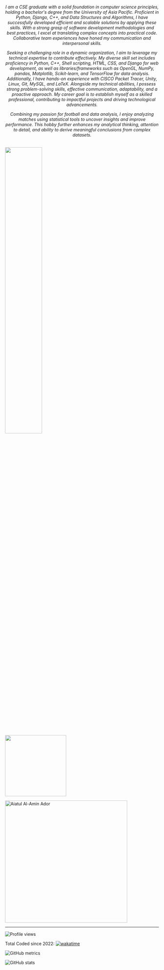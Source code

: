 <h6 align='center'>I am a CSE graduate with a solid foundation in computer science principles, holding a bachelor's degree from the University of Asia Pacific. Proficient in Python, Django, C++, and Data Structures and Algorithms, I have successfully developed efficient and scalable solutions by applying these skills. With a strong grasp of software development methodologies and best practices, I excel at translating complex concepts into practical code. Collaborative team experiences have honed my communication and interpersonal skills.

Seeking a challenging role in a dynamic organization, I aim to leverage my technical expertise to contribute effectively. My diverse skill set includes proficiency in Python, C++, Shell scripting, HTML, CSS, and Django for web development, as well as libraries/frameworks such as OpenGL, NumPy, pandas, Matplotlib, Scikit-learn, and TensorFlow for data analysis. Additionally, I have hands-on experience with CISCO Packet Tracer, Unity, Linux, Git, MySQL, and LaTeX. Alongside my technical abilities, I possess strong problem-solving skills, effective communication, adaptability, and a proactive approach. My career goal is to establish myself as a skilled professional, contributing to impactful projects and driving technological advancements.

Combining my passion for football and data analysis, I enjoy analyzing matches using statistical tools to uncover insights and improve performance. This hobby further enhances my analytical thinking, attention to detail, and ability to derive meaningful conclusions from complex datasets.</h6>


<p float="left">
    <img src="https://wakatime.com/share/@a1cdcc24-5135-45fb-bcbb-dca1f8b595fa/94a001d6-b62b-4a34-9e74-924d262399e2.svg" width="49%" />
</p>
	

<!-- <p align="center">
<a href="https://github.com/aiatulador">
	<p align="left"> <img weidght = "200em" height= "200em" src="https://github-readme-stats.vercel.app/api?username=aiatulador&show_icons=true&count_private=true&theme=dracula" alt="aiatulador" /> --> 

  <p align= "left" > <img height= "200em" src="https://github-readme-stats-eight-theta.vercel.app/api/top-langs/?username=aiatulador&layout=compact&langs_count=8&theme=dracula"/>
</a>
</p>

<p align="left"><img src="https://github-readme-streak-stats.herokuapp.com/?user=aiatulador&theme=dracula" alt="Aiatul Al-Amin Ador" width="400" /></p>

<hr>


<!-- <h3 align='center'><i><a href="https://github.com/aiatulador/github-readme-activity-graph">Activity Graph</i></h3> -->


<!-- <p align="center">
<a href="https://github.com/aiatulador/github-readme-activity-graph"> 
 <img src="https://activity-graph.herokuapp.com/graph?username=aiatulador&theme=dracula&area=true&hide_border=false" width="50%">
</a>	
</p>

 -->

![Profile views](https://gpvc.arturio.dev/aiatulador)

Total Coded since 2022: [![wakatime](https://wakatime.com/badge/user/a1cdcc24-5135-45fb-bcbb-dca1f8b595fa.svg)](https://wakatime.com/@a1cdcc24-5135-45fb-bcbb-dca1f8b595fa)
	

![GitHub metrics](https://metrics.lecoq.io/aiatulador)
	
![GitHub stats](https://github-readme-stats.vercel.app/api?username=aiatulador&show_icons=true)  
	

	
	
	
 






	
	
